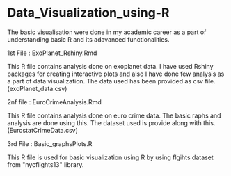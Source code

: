 # Data_Visualization_using-R
The basic visualisation were done in my academic career as a part of understanding basic R and its adavanced functionalities.

1st File : ExoPlanet_Rshiny.Rmd

This R file contains analysis done on exoplanet data. I have used Rshiny packages for creating interactive plots and 
also I have done few analysis as a part of data visualization. The data used has been provided as csv file. (exoPlanet_data.csv)

2nf file : EuroCrimeAnalysis.Rmd

This R file contains analysis done on euro crime data. The basic raphs and analysis are done using this. 
The dataset used is provide along with this. (EurostatCrimeData.csv)

3rd File : Basic_graphsPlots.R

This R file is used for basic visualization using R by using flgihts dataset from "nycflights13" library.
